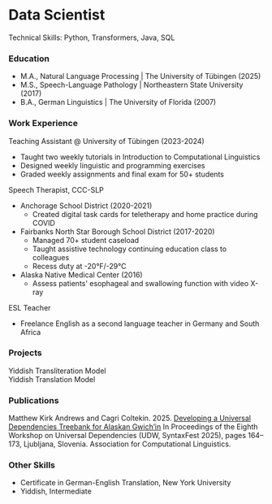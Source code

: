 # Data Scientist
Technical Skills: Python, Transformers, Java, SQL

### Education
- M.A., Natural Language Processing | The University of Tübingen (2025)  
- M.S., Speech-Language Pathology | Northeastern State University (2017)  
- B.A., German Linguistics | The University of Florida (2007)  

### Work Experience
Teaching Assistant @ University of Tübingen (2023-2024)
- Taught two weekly tutorials in Introduction to Computational Linguistics
- Designed weekly linguistic and programming exercises
- Graded weekly assignments and final exam for 50+ students

Speech Therapist, CCC-SLP
- Anchorage School District (2020-2021)
  - Created digital task cards for teletherapy and home practice during COVID
- Fairbanks North Star Borough School District (2017-2020)
  - Managed 70+ student caseload
  - Taught assistive technology continuing education class to colleagues
  - Recess duty at -20°F/-29°C
- Alaska Native Medical Center (2016)
  - Assess patients' esophageal and swallowing function with video X-ray
 
ESL Teacher
- Freelance English as a second language teacher in Germany and South Africa

### Projects
Yiddish Transliteration Model  
Yiddish Translation Model  

### Publications 
Matthew Kirk Andrews and Cagri Coltekin. 2025. [Developing a Universal Dependencies Treebank for Alaskan Gwich’in](https://aclanthology.org/2025.udw-1.18/) In Proceedings of the Eighth Workshop on Universal Dependencies (UDW, SyntaxFest 2025), pages 164–173, Ljubljana, Slovenia. Association for Computational Linguistics.

### Other Skills
- Certificate in German-English Translation, New York University
- Yiddish, Intermediate

